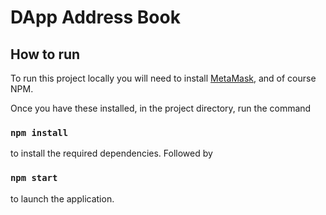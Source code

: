 # DApp Address Book

## How to run

To run this project locally you will need to install [MetaMask](https://metamask.io/), and of course NPM.

Once you have these installed, in the project directory, run the command

### `npm install`

to install the required dependencies. Followed by

### `npm start`

to launch the application.
